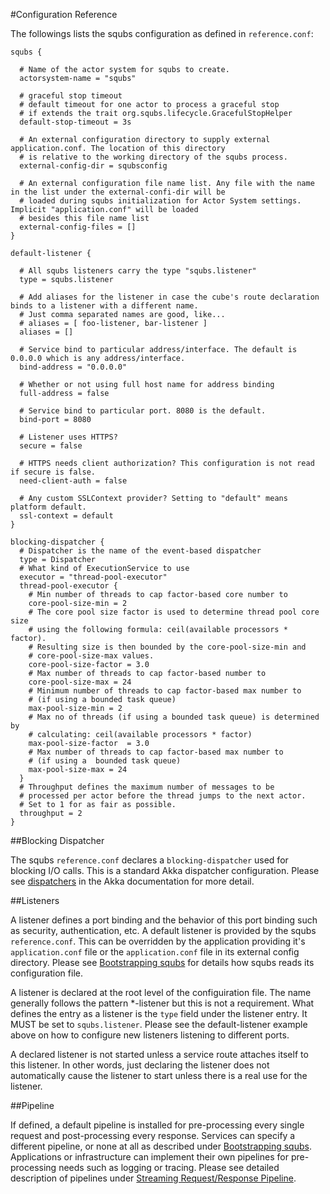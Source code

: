#Configuration Reference

The followings lists the squbs configuration as defined in `reference.conf`:

```
squbs {

  # Name of the actor system for squbs to create.
  actorsystem-name = "squbs"

  # graceful stop timeout
  # default timeout for one actor to process a graceful stop
  # if extends the trait org.squbs.lifecycle.GracefulStopHelper
  default-stop-timeout = 3s

  # An external configuration directory to supply external application.conf. The location of this directory
  # is relative to the working directory of the squbs process.
  external-config-dir = squbsconfig

  # An external configuration file name list. Any file with the name in the list under the external-confi-dir will be
  # loaded during squbs initialization for Actor System settings. Implicit "application.conf" will be loaded
  # besides this file name list
  external-config-files = []
}

default-listener {

  # All squbs listeners carry the type "squbs.listener"
  type = squbs.listener

  # Add aliases for the listener in case the cube's route declaration binds to a listener with a different name.
  # Just comma separated names are good, like...
  # aliases = [ foo-listener, bar-listener ]
  aliases = []

  # Service bind to particular address/interface. The default is 0.0.0.0 which is any address/interface.
  bind-address = "0.0.0.0"

  # Whether or not using full host name for address binding
  full-address = false

  # Service bind to particular port. 8080 is the default.
  bind-port = 8080

  # Listener uses HTTPS?
  secure = false

  # HTTPS needs client authorization? This configuration is not read if secure is false.
  need-client-auth = false

  # Any custom SSLContext provider? Setting to "default" means platform default.
  ssl-context = default
}

blocking-dispatcher {
  # Dispatcher is the name of the event-based dispatcher
  type = Dispatcher
  # What kind of ExecutionService to use
  executor = "thread-pool-executor"
  thread-pool-executor {
    # Min number of threads to cap factor-based core number to
    core-pool-size-min = 2
    # The core pool size factor is used to determine thread pool core size
    # using the following formula: ceil(available processors * factor).
    # Resulting size is then bounded by the core-pool-size-min and
    # core-pool-size-max values.
    core-pool-size-factor = 3.0
    # Max number of threads to cap factor-based number to
    core-pool-size-max = 24
    # Minimum number of threads to cap factor-based max number to
    # (if using a bounded task queue)
    max-pool-size-min = 2
    # Max no of threads (if using a bounded task queue) is determined by
    # calculating: ceil(available processors * factor)
    max-pool-size-factor  = 3.0
    # Max number of threads to cap factor-based max number to
    # (if using a  bounded task queue)
    max-pool-size-max = 24
  }
  # Throughput defines the maximum number of messages to be
  # processed per actor before the thread jumps to the next actor.
  # Set to 1 for as fair as possible.
  throughput = 2
}
```

##Blocking Dispatcher

The squbs `reference.conf` declares a `blocking-dispatcher` used for blocking I/O calls. This is a standard Akka dispatcher configuration. Please see [dispatchers](http://doc.akka.io/docs/akka/2.3.13/scala/dispatchers.html) in the Akka documentation for more detail.

##Listeners

A listener defines a port binding and the behavior of this port binding such as security, authentication, etc. A default listener is provided by the squbs `reference.conf`. This can be overridden by the application providing it's `application.conf` file or the `application.conf` file in its external config directory. Please see [Bootstrapping squbs](bootstrap.md#configuration-resolution) for details how squbs reads its configuration file.

A listener is declared at the root level of the configuiration file. The name generally follows the pattern *-listener but this is not a requirement. What defines the entry as a listener is the `type` field under the listener entry. It MUST be set to `squbs.listener`. Please see the default-listener example above on how to configure new listeners listening to different ports.

A declared listener is not started unless a service route attaches itself to this listener. In other words, just declaring the listener does not automatically cause the listener to start unless there is a real use for the listener.

##Pipeline

If defined, a default pipeline is installed for pre-processing every single request and post-processing every response. Services can specify a different pipeline, or none at all as described under [Bootstrapping squbs](bootstrap.md#services). Applications or infrastructure can implement their own pipelines for pre-processing needs such as logging or tracing. Please see detailed description of pipelines under [Streaming Request/Response Pipeline](streamingpipeline.md).